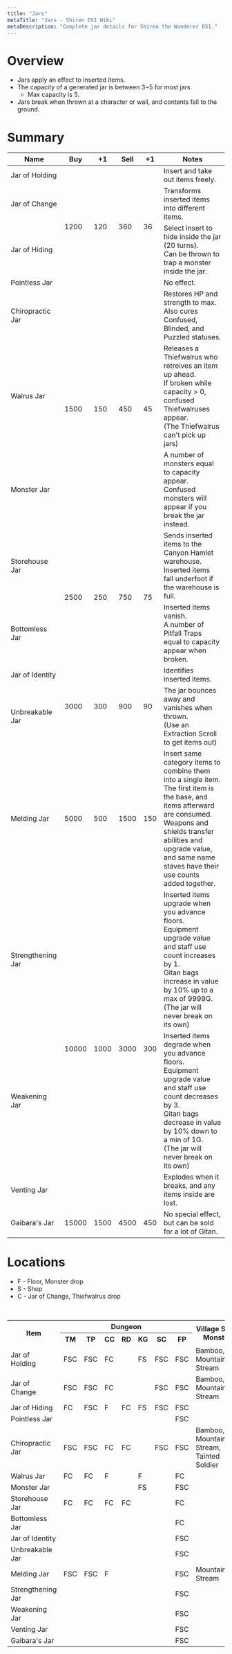 ```yaml
---
title: "Jars"
metaTitle: "Jars - Shiren DS1 Wiki"
metaDescription: "Complete jar details for Shiren the Wanderer DS1."
---
```


# Overview

- Jars apply an effect to inserted items.
- The capacity of a generated jar is between 3~5 for most jars.
    - Max capacity is 5.
- Jars break when thrown at a character or wall, and contents fall to the ground.

# Summary

<table class="itemListCentered">
  <thead>
    <tr>
      <th>Name</th>
      <th>Buy</th>
      <th>+1</th>
      <th>Sell</th>
      <th>+1</th>
      <th>Notes</th>
    </tr>
  </thead>
  <tbody>
    <tr>
      <td class="priceTableName">Jar of Holding</td>
      <td rowspan="4">1200</td>
      <td rowspan="4">120</td>
      <td rowspan="4">360</td>
      <td rowspan="4">36</td>
      <td class="leftText">Insert and take out items freely.</td>
    </tr>
    <tr>
      <td class="priceTableName">Jar of Change</td>
      <td class="leftText">Transforms inserted items into different items.</td>
    </tr>
    <tr>
      <td class="priceTableName">Jar of Hiding</td>
      <td class="leftText">Select insert to hide inside the jar (20 turns).<br/>Can be thrown to trap a monster inside the jar.</td>
    </tr>
    <tr>
      <td class="priceTableName">Pointless Jar</td>
      <td class="leftText">No effect.</td>
    </tr>
    <tr>
      <td class="priceTableName">Chiropractic Jar</td>
      <td rowspan="3">1500</td>
      <td rowspan="3">150</td>
      <td rowspan="3">450</td>
      <td rowspan="3">45</td>
      <td class="leftText">Restores HP and strength to max.<br/>Also cures Confused, Blinded, and Puzzled statuses.</td>
    </tr>
    <tr>
      <td class="priceTableName">Walrus Jar</td>
      <td class="leftText">Releases a Thiefwalrus who retreives an item up ahead.<br/>If broken while capacity &gt; 0, confused Thiefwalruses appear.<br/>(The Thiefwalrus can't pick up jars)</td>
    </tr>
    <tr>
      <td class="priceTableName">Monster Jar</td>
      <td class="leftText">A number of monsters equal to capacity appear.<br/>Confused monsters will appear if you break the jar instead.</td>
    </tr>
    <tr>
      <td class="priceTableName">Storehouse Jar</td>
      <td rowspan="2">2500</td>
      <td rowspan="2">250</td>
      <td rowspan="2">750</td>
      <td rowspan="2">75</td>
      <td class="leftText">Sends inserted items to the Canyon Hamlet warehouse.<br/>Inserted items fall underfoot if the warehouse is full.</td>
    </tr>
    <tr>
      <td class="priceTableName">Bottomless Jar</td>
      <td class="leftText">Inserted items vanish.<br/>A number of Pitfall Traps equal to capacity appear when broken.</td>
    </tr>
    <tr>
      <td class="priceTableName">Jar of Identity</td>
      <td rowspan="2">3000</td>
      <td rowspan="2">300</td>
      <td rowspan="2">900</td>
      <td rowspan="2">90</td>
      <td class="leftText">Identifies inserted items.</td>
    </tr>
    <tr>
      <td class="priceTableName">Unbreakable Jar</td>
      <td class="leftText">The jar bounces away and vanishes when thrown.<br/>(Use an Extraction Scroll to get items out)</td>
    </tr>
    <tr>
      <td class="priceTableName">Melding Jar</td>
      <td>5000</td>
      <td>500</td>
      <td>1500</td>
      <td>150</td>
      <td class="leftText">Insert same category items to combine them into a single item.<br/>The first item is the base, and items afterward are consumed.<br/>Weapons and shields transfer abilities and upgrade value,<br/>and same name staves have their use counts added together.</td>
    </tr>
    <tr>
      <td class="priceTableName">Strengthening Jar</td>
      <td rowspan="3">10000</td>
      <td rowspan="3">1000</td>
      <td rowspan="3">3000</td>
      <td rowspan="3">300</td>
      <td class="leftText">Inserted items upgrade when you advance floors.<br/>Equipment upgrade value and staff use count increases by 1.<br/>Gitan bags increase in value by 10% up to a max of 9999G.<br/>(The jar will never break on its own)</td>
    </tr>
    <tr>
      <td class="priceTableName">Weakening Jar</td>
      <td class="leftText">Inserted items degrade when you advance floors.<br/>Equipment upgrade value and staff use count decreases by 3.<br/>Gitan bags decrease in value by 10% down to a min of 1G.<br/>(The jar will never break on its own)</td>
    </tr>
    <tr>
      <td class="priceTableName">Venting Jar</td>
      <td class="leftText">Explodes when it breaks, and any items inside are lost.</td>
    </tr>
    <tr>
      <td class="priceTableName">Gaibara's Jar</td>
      <td>15000</td>
      <td>1500</td>
      <td>4500</td>
      <td>450</td>
      <td class="leftText">No special effect, but can be sold for a lot of Gitan.</td>
    </tr>
  </tbody>
</table>

# Locations

- F - Floor, Monster drop
- S - Shop
- C - Jar of Change, Thiefwalrus drop

<br/>

<table class="itemListCentered">
  <tr>
    <th rowspan="2">Item</th>
    <th colspan="7">Dungeon</th>
    <th rowspan="2">Village Shop<br/>Monster</th>
  </tr>
  <tr>
    <th>TM</th>
    <th>TP</th>
    <th>CC</th>
    <th>RD</th>
    <th>KG</th>
    <th>SC</th>
    <th>FP</th>
  </tr>
  <tr>
    <td>Jar of Holding</td>
    <td>FSC</td>
    <td>FSC</td>
    <td>FC</td>
    <td></td>
    <td>FS</td>
    <td>FSC</td>
    <td>FSC</td>
    <td>Bamboo, Mountaintop, Stream</td>
  </tr>
  <tr>
    <td>Jar of Change</td>
    <td>FSC</td>
    <td>FSC</td>
    <td>FC</td>
    <td></td>
    <td></td>
    <td>FSC</td>
    <td>FSC</td>
    <td>Bamboo, Mountaintop, Stream</td>
  </tr>
  <tr>
    <td>Jar of Hiding</td>
    <td>FC</td>
    <td>FSC</td>
    <td>F</td>
    <td>FC</td>
    <td>FS</td>
    <td>FSC</td>
    <td>FSC</td>
    <td></td>
  </tr>
  <tr>
    <td>Pointless Jar</td>
    <td></td>
    <td></td>
    <td></td>
    <td></td>
    <td></td>
    <td></td>
    <td>FSC</td>
    <td></td>
  </tr>
  <tr>
    <td>Chiropractic Jar</td>
    <td>FSC</td>
    <td>FSC</td>
    <td>FC</td>
    <td>FC</td>
    <td></td>
    <td>FSC</td>
    <td>FSC</td>
    <td>Bamboo, Mountaintop, Stream, Tainted Soldier</td>
  </tr>
  <tr>
    <td>Walrus Jar</td>
    <td>FC</td>
    <td>FC</td>
    <td>F</td>
    <td></td>
    <td>F</td>
    <td></td>
    <td>FC</td>
    <td></td>
  </tr>
  <tr>
    <td>Monster Jar</td>
    <td></td>
    <td></td>
    <td></td>
    <td></td>
    <td>FS</td>
    <td></td>
    <td>FSC</td>
    <td></td>
  </tr>
  <tr>
    <td>Storehouse Jar</td>
    <td>FC</td>
    <td>FC</td>
    <td>FC</td>
    <td>FC</td>
    <td></td>
    <td></td>
    <td>FC</td>
    <td></td>
  </tr>
  <tr>
    <td>Bottomless Jar</td>
    <td></td>
    <td></td>
    <td></td>
    <td></td>
    <td></td>
    <td></td>
    <td>FC</td>
    <td></td>
  </tr>
  <tr>
    <td>Jar of Identity</td>
    <td></td>
    <td></td>
    <td></td>
    <td></td>
    <td></td>
    <td></td>
    <td>FSC</td>
    <td></td>
  </tr>
  <tr>
    <td>Unbreakable Jar</td>
    <td></td>
    <td></td>
    <td></td>
    <td></td>
    <td></td>
    <td></td>
    <td>FSC</td>
    <td></td>
  </tr>
  <tr>
    <td>Melding Jar</td>
    <td>FSC</td>
    <td>FSC</td>
    <td>F</td>
    <td></td>
    <td></td>
    <td></td>
    <td>FSC</td>
    <td>Mountaintop, Stream</td>
  </tr>
  <tr>
    <td>Strengthening Jar</td>
    <td></td>
    <td></td>
    <td></td>
    <td></td>
    <td></td>
    <td></td>
    <td>FSC</td>
    <td></td>
  </tr>
  <tr>
    <td>Weakening Jar</td>
    <td></td>
    <td></td>
    <td></td>
    <td></td>
    <td></td>
    <td></td>
    <td>FSC</td>
    <td></td>
  </tr>
  <tr>
    <td>Venting Jar</td>
    <td></td>
    <td></td>
    <td></td>
    <td></td>
    <td></td>
    <td></td>
    <td>FSC</td>
    <td></td>
  </tr>
  <tr>
    <td>Gaibara's Jar</td>
    <td></td>
    <td></td>
    <td></td>
    <td></td>
    <td></td>
    <td></td>
    <td>FSC</td>
    <td></td>
  </tr>
</table>
